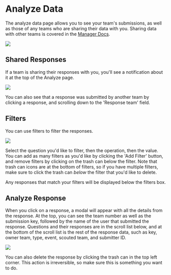 # Analyze Data

The analyze data page allows you to see your team's submissions, as well as those of any teams who are sharing their data with you. Sharing data with other teams is covered in the [Manager Docs](https://app.gitbook.com/o/L51rApvaZhl5QetYJ8rf/s/OOET5QiwzcXSGYSA6P9o/).

![](../.gitbook/assets/user-scouting-analyze)

## Shared Responses

If a team is sharing their responses with you, you'll see a notification about it at the top of the Analyze page.

![](../.gitbook/assets/user-scouting-analyze-shared)

You can also see that a response was submitted by another team by clicking a response, and scrolling down to the 'Response team' field.

## Filters

You can use filters to filter the responses.

![](../.gitbook/assets/user-scouting-analyzefilter)

Select the question you'd like to filter, then the operation, then the value. You can add as many filters as you'd like by clicking the 'Add Filter' button, and remove filters by clicking on the trash can below the filter. Note that trash can icons are at the bottom of filters, so if you have multiple filters, make sure to click the trash can _below_ the filter that you'd like to delete.

Any responses that match your filters will be displayed below the filters box.

## Analyze Response

When you click on a response, a modal will appear with all the details from the response. At the top, you can see the team number as well as the submission key, followed by the name of the user that submitted the response. Questions and their responses are in the scroll list below, and at the bottom of the scroll list is the rest of the response data, such as key, owner team, type, event, scouted team, and submitter ID.

![](../.gitbook/assets/user-scouting-analyseresponse)

You can also delete the response by clicking the trash can in the top left corner. This action is irreversible, so make sure this is something you want to do.

